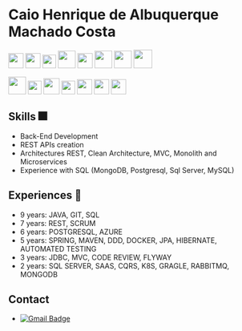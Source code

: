 # Caio Henrique de Albuquerque Machado Costa 

<span><img height="30px" src="https://cdn.svgporn.com/logos/java.svg">
<img height="30px" src="https://cdn.svgporn.com/logos/spring.svg">
<img height="27px" src="https://cdn.svgporn.com/logos/maven.svg">
<img height="35px" src="https://cdn.svgporn.com/logos/hibernate.svg">
<img height="30px" src="https://cdn.svgporn.com/logos/intellij-idea.svg">
<img height="35px" src="https://cdn.svgporn.com/logos/npm.svg">
<img height="35px" src="https://cdn.svgporn.com/logos/visual-studio-code.svg">
<img height="37px" src="https://cdn.svgporn.com/logos/postgresql.svg">

<span><img height="35px" src="https://cdn.svgporn.com/logos/git.svg">
<img height="27px" src="https://cdn.svgporn.com/logos/docker.svg">
<img height="32px" src="https://cdn.svgporn.com/logos/kubernetes.svg">
<img height="27px" src="https://cdn.svgporn.com/logos/rabbitmq.svg">
<img height="30px" src="https://cdn.svgporn.com/logos/html-5.svg">
<img height="30px" src="https://cdn.svgporn.com/logos/postman-icon.svg">
<img height="30px" src="https://cdn.svgporn.com/logos/mongodb.svg">

## Skills 🎆
* Back-End Development
* REST APIs creation
* Architectures REST, Clean Architecture, MVC, Monolith and Microservices
* Experience with SQL (MongoDB, Postgresql, Sql Server, MySQL)

## Experiences 📕
* 9 years: JAVA, GIT, SQL
* 7 years: REST, SCRUM
* 6 years: POSTGRESQL, AZURE
* 5 years: SPRING, MAVEN, DDD, DOCKER, JPA, HIBERNATE, AUTOMATED TESTING
* 3 years: JDBC, MVC, CODE REVIEW, FLYWAY
* 2 years: SQL SERVER, SAAS, CQRS, K8S, GRAGLE, RABBITMQ, MONGODB
      
## Contact
* [![Gmail Badge](https://img.shields.io/badge/-caiohamc@gmail.com-c14438?style=flat-square&logo=Gmail&logoColor=white&link=mailto:sakshamtaneja7861@gmail.com)](mailto:caiohamc@gmail.com)
